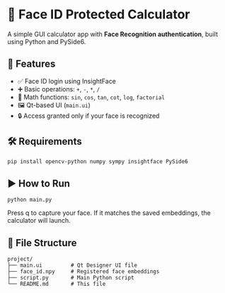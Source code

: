 # 🔐 Face ID Protected Calculator

A simple GUI calculator app with **Face Recognition authentication**, built using Python and PySide6.

## 🚀 Features

- ✅ Face ID login using InsightFace
- ➕ Basic operations: `+`, `-`, `*`, `/`
- 🧮 Math functions: `sin`, `cos`, `tan`, `cot`, `log`, `factorial`
- 🖼️ Qt-based UI (`main.ui`)
- 🔒 Access granted only if your face is recognized

## 🛠 Requirements

```bash
pip install opencv-python numpy sympy insightface PySide6
```

## ▶️ How to Run
```
python main.py
```
Press q to capture your face. If it matches the saved embeddings, the calculator will launch.

## 📁 File Structure

```text
project/
├── main.ui         # Qt Designer UI file
├── face_id.npy     # Registered face embeddings
├── script.py       # Main Python script
└── README.md       # This file
```
